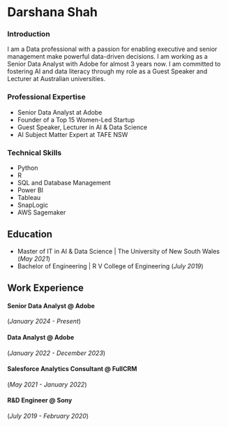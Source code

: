 # Darshana Shah

### Introduction
I am a Data professional with a passion for enabling executive and senior management make powerful data-driven decisions. I am working as a Senior Data Analyst with Adobe for almost 3 years now. I am committed to fostering AI and data literacy through my role as a Guest Speaker and Lecturer at Australian universities. 

### Professional Expertise
- Senior Data Analyst at Adobe
- Founder of a Top 15 Women-Led Startup
- Guest Speaker, Lecturer in AI & Data Science
- AI Subject Matter Expert at TAFE NSW

### Technical Skills
- Python
- R
- SQL and Database Management
- Power BI
- Tableau
- SnapLogic
- AWS Sagemaker

## Education
- Master of IT in AI & Data Science | The University of New South Wales (_May 2021_)
- Bachelor of Engineering | R V College of Engineering (_July 2019_)

## Work Experience

#### Senior Data Analyst @ Adobe 
(_January 2024 - Present_)

#### Data Analyst @ Adobe 
(_January 2022 - December 2023_)

#### Salesforce Analytics Consultant @ FullCRM 
(_May 2021 - January 2022_)

#### R&D Engineer @ Sony 
(_July 2019 - February 2020_)


